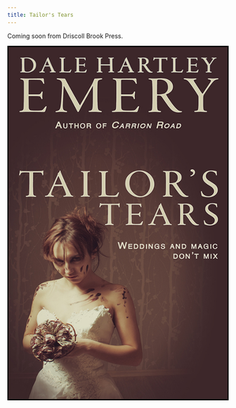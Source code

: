 ```yaml
---
title: Tailor's Tears
---
```


Coming soon
from Driscoll Brook Press.

![Tailor's Tears](tailors-tears-cover-web.jpg "Tailor's Tears")

